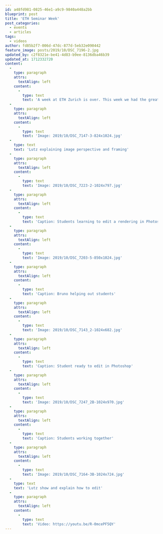 ```yaml
---
id: a48fd981-0825-46e1-a9c9-9840a448a2bb
blueprint: post
title: 'ETH Seminar Week'
post_categories:
  - events
  - articles
tags:
  - videos
author: fd85b2f7-006d-47dc-877d-5eb32e090442
feature_image: posts/2019/10/DSC_7196-2.jpg
updated_by: c2f8321e-be41-4d83-b9ee-8136dba46b39
updated_at: 1712332720
content:
  -
    type: paragraph
    attrs:
      textAlign: left
    content:
      -
        type: text
        text: 'A week at ETH Zurich is over. This week we had the great pleasure to teach a course in architectural visualization to a group of engaged and curios ETH architecture students. Here is a small photo montage from the course, followed by a small video teaser from the course. Enjoy!'
  -
    type: paragraph
    attrs:
      textAlign: left
    content:
      -
        type: text
        text: 'Image: 2019/10/DSC_7147-3-824x1024.jpg'
  -
    type: text
    text: 'Lutz explaining image perspective and framing'
  -
    type: paragraph
    attrs:
      textAlign: left
    content:
      -
        type: text
        text: 'Image: 2019/10/DSC_7223-2-1024x797.jpg'
  -
    type: paragraph
    attrs:
      textAlign: left
    content:
      -
        type: text
        text: 'Caption: Students learning to edit a rendering in Photoshop'
  -
    type: paragraph
    attrs:
      textAlign: left
    content:
      -
        type: text
        text: 'Image: 2019/10/DSC_7203-5-850x1024.jpg'
  -
    type: paragraph
    attrs:
      textAlign: left
    content:
      -
        type: text
        text: 'Caption: Bruno helping out students'
  -
    type: paragraph
    attrs:
      textAlign: left
    content:
      -
        type: text
        text: 'Image: 2019/10/DSC_7143_2-1024x682.jpg'
  -
    type: paragraph
    attrs:
      textAlign: left
    content:
      -
        type: text
        text: 'Caption: Student ready to edit in Photoshop'
  -
    type: paragraph
    attrs:
      textAlign: left
    content:
      -
        type: text
        text: 'Image: 2019/10/DSC_7247_2B-1024x970.jpg'
  -
    type: paragraph
    attrs:
      textAlign: left
    content:
      -
        type: text
        text: 'Caption: Students working together'
  -
    type: paragraph
    attrs:
      textAlign: left
    content:
      -
        type: text
        text: 'Image: 2019/10/DSC_7164-3B-1024x724.jpg'
  -
    type: text
    text: 'Lutz show and explain how to edit'
  -
    type: paragraph
    attrs:
      textAlign: left
    content:
      -
        type: text
        text: 'Video: https://youtu.be/R-0mcePF5QY'
---
```

